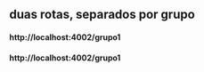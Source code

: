 ## duas rotas, separados por grupo
#### http://localhost:4002/grupo1
#### http://localhost:4002/grupo1